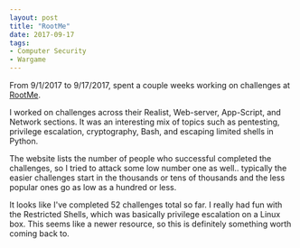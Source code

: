 ```yaml
---
layout: post
title: "RootMe"
date: 2017-09-17
tags:
- Computer Security
- Wargame
---
```


From 9/1/2017 to 9/17/2017, spent a couple weeks working on challenges at [RootMe](https://www.root-me.org). 

<!--end excerpt-->

I worked on challenges across their Realist, Web-server, App-Script, and Network sections. It was an interesting  mix of topics such as pentesting, privilege escalation, cryptography, Bash, and escaping limited shells in Python.

The website lists the number of people who successful completed the challenges, so I tried to attack some low  number one as well.. typically the easier challenges start in the thousands or tens of thousands and the less popular ones go as low as a hundred or less.

It looks like I've completed 52 challenges total so far. I really had fun with the Restricted Shells, which was basically privilege escalation on a Linux box. This seems like a newer resource, so this is definitely something worth coming back to.


